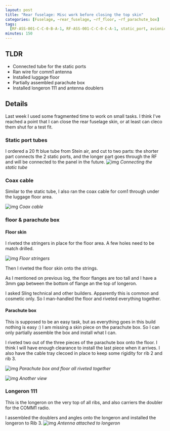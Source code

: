 ```yaml
---
layout: post
title: "Rear fuselage: Misc work before closing the top skin"
categories: [Fuselage, ~rear_fuselage, ~rf_floor, ~rf_parachute_box]
tags:
  [RF-ASS-001-C-C-0-B-A-1, RF-ASS-001-C-C-0-C-A-1, static_port, avionics, comm1]
minutes: 150
---
```


## TLDR

- Connected tube for the static ports
- Ran wire for comm1 antenna
- Installed luggage floor
- Partially assembled parachute box
- Installed longeron 111 and antenna doublers

## Details

Last week I used some fragmented time to work on small tasks. I think I've reached a point that I can close the rear fuselage skin, or at least can cleco them shut for a test fit.

### Static port tubes

I ordered a 20 ft blue tube from Stein air, and cut to two parts: the shorter part
connects the 2 static ports, and the longer part goes through the RF and will be
connected to the panel in the future.
![img](https://lh3.googleusercontent.com/pw/AP1GczNnvAMovBYnTFy9YxP7Xdkjt7yI9GQdg3D6jlcnWhvTFhQqgwqxIMzkvM3Fmm6hm8iP2N8a60m2ZIs2D2C2cUXEdjgJbVF6c6p_p_mIxW8maiYEqVlqOxUt_NeFnmcg4rJ-9TKfMrG65wVSk4QSwxbU8A=w2274-h1712-s-no-gm?authuser=3)
_Connecting the static tube_

### Coax cable

Similar to the static tube, I also ran the coax cable for com1 through under the luggage
floor area.

![img](https://lh3.googleusercontent.com/pw/AP1GczPzDSQkiEbyBod_CLagb2VnAWw8a1kHvZ9ICQrTjGfWgxEkDNyg2yhKisswwyAaqyDDBQ_O1Tr7FGpDf3ayIICWTWI_2jTxETCgXzx-82Y6N0Z-nel2kskIahnfSXDg6e5-Ku2LGMLh05966VSvFgjD6Q=w2274-h1712-s-no-gm?authuser=3)
_Coax cable_

### floor & parachute box

#### Floor skin

I riveted the stringers in place for the floor area. A few holes need to be match drilled.

![img](https://lh3.googleusercontent.com/pw/AP1GczOUzoWhBOFK2_idNUtq3zkBLsDWBV9wzp3Zx4AOcDB-9abJbDMZNfgmLNfDR4iwXy0_wQ8bFCk939zSWJy6M1oPKjQphpP9OqCQnfCtDeoyC-jLqkVipr7AgHev8-pL4Qt4YNqYERZRuYlXpWylQ-7ofA=w2274-h1712-s-no-gm?authuser=3)
_Floor stringers_

Then I riveted the floor skin onto the strings.

As I mentioned on previous log, the floor flanges are too tall and I have a 3mm gap
between the bottom of flange an the top of longeron.

I asked Sling technical and other builders. Apparently this is common and cosmetic
only. So I man-handled the floor and riveted everything together.

#### Parachute box

This is supposed to be an easy task, but as everything goes in this build
nothing is easy :) I am missing a skin piece on the parachute box. So I can only
partially assemble the box and install what I can.

I riveted two out of the three pieces of the parachute box onto the floor. I think
I will have enough clearance to install the last piece when it arrives. I also have
the cable tray clecoed in place to keep some rigidity for rib 2 and rib 3.

![img](https://lh3.googleusercontent.com/pw/AP1GczMRzjz5kkmRsSldayw_WTHUtKHnXI-ckyOeUlmlUQ_KSg8fIh4OPk9FY09N1T4RCPMuVZDrBqaovXlICNhTgBnSGo0R_B7CD2G3otk67vl1slRPYRuP2Ix7K78xHKS8y9LudIbxE6r_z9-W7Vw-l5ofZQ=w1290-h1712-s-no-gm?authuser=3)
_Parachute box and floor all riveted together_

![img](https://lh3.googleusercontent.com/pw/AP1GczMh1pu3LbJeL2mdTBQds2HozVnbjm7ldHtFeFlWu4LgnB-Kcp8fJ5wTwOsFkIK1xD5iTbCE5uiNDeswQKkiwsfaBvLNd9CB6bCd3QbCWm9q6eWAxB9m4Wo1w9HJt0wJoKdFdvc_1h5jY-CMsv2NWlMPRw=w1290-h1712-s-no-gm?authuser=3)
_Another view_

### Longeron 111

This is the longeron on the very top of all ribs, and also carriers the doubler for the COMM1 radio.

I assembled the doublers and angles onto the longeron and installed the longeron to Rib 3.
![img](https://lh3.googleusercontent.com/pw/AP1GczPeXMhrcYywbZ-lnzZw0rHc8AnUW3vxKBk--byGCXK_u1nbssSP_Cd_dxt6TrseYQwS0loFDt5to6KcsWLXZ7LbwEEd1mmac8brPBUtM3fhKSQySgWDn7Gz0MMSKntGn0olao5FSkoKheZlovc8TlwmiQ=w1290-h1712-s-no-gm?authuser=3)
_Antenna attached to longeron_
